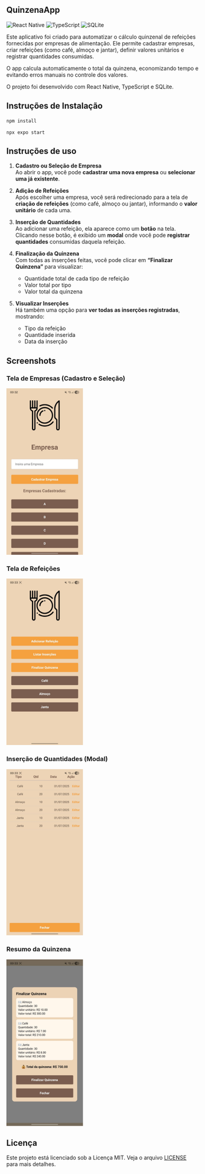 ## QuinzenaApp

![React Native](https://img.shields.io/badge/React_Native-20232A?style=for-the-badge&logo=react&logoColor=61DAFB)
![TypeScript](https://img.shields.io/badge/TypeScript-007ACC?style=for-the-badge&logo=typescript&logoColor=white)
![SQLite](https://img.shields.io/badge/SQLite-003B57?style=for-the-badge&logo=sqlite&logoColor=white)

Este aplicativo foi criado para automatizar o cálculo quinzenal de refeições fornecidas por empresas de alimentação. Ele permite cadastrar empresas, criar refeições (como café, almoço e jantar), definir valores unitários e registrar quantidades consumidas.

O app calcula automaticamente o total da quinzena, economizando tempo e evitando erros manuais no controle dos valores.

O projeto foi desenvolvido com React Native, TypeScript e SQLite.


## Instruções de Instalação

```
npm install
```

```
npx expo start
```

## Instruções de uso

1. **Cadastro ou Seleção de Empresa**  
   Ao abrir o app, você pode **cadastrar uma nova empresa** ou **selecionar uma já existente**.

2. **Adição de Refeições**  
   Após escolher uma empresa, você será redirecionado para a tela de **criação de refeições** (como café, almoço ou jantar), informando o **valor unitário** de cada uma.

3. **Inserção de Quantidades**  
   Ao adicionar uma refeição, ela aparece como um **botão** na tela. Clicando nesse botão, é exibido um **modal** onde você pode **registrar quantidades** consumidas daquela refeição.

4. **Finalização da Quinzena**  
   Com todas as inserções feitas, você pode clicar em **“Finalizar Quinzena”** para visualizar:
   - Quantidade total de cada tipo de refeição
   - Valor total por tipo
   - Valor total da quinzena

5. **Visualizar Inserções**  
   Há também uma opção para **ver todas as inserções registradas**, mostrando:
   - Tipo da refeição
   - Quantidade inserida
   - Data da inserção

## Screenshots

### Tela de Empresas (Cadastro e Seleção)
<img src="./screenshots/tela-empresas.jpeg" alt="Tela de Empresas" width="200">

### Tela de Refeições
<img src="./screenshots/tela-refeicao.jpeg" width="200">

### Inserção de Quantidades (Modal)
<img src="./screenshots/tela-listagem.jpeg" width="200">

### Resumo da Quinzena
<img src="./screenshots/tela-finalizacao.jpeg" width="200">

## Licença

Este projeto está licenciado sob a Licença MIT. Veja o arquivo [LICENSE](./LICENSE) para mais detalhes.